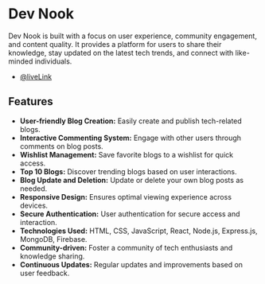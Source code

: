 # Dev Nook
Dev Nook is built with a focus on user experience, community engagement, and content quality. It provides a platform for users to share their knowledge, stay updated on the latest tech trends, and connect with like-minded individuals.


- [@liveLink](https://a11-devnook.web.app/)

## Features

- **User-friendly Blog Creation:** Easily create and publish tech-related blogs.
- **Interactive Commenting System:** Engage with other users through comments on blog posts.
- **Wishlist Management:** Save favorite blogs to a wishlist for quick access.
- **Top 10 Blogs:** Discover trending blogs based on user interactions.
- **Blog Update and Deletion:** Update or delete your own blog posts as needed.
- **Responsive Design:** Ensures optimal viewing experience across devices.
- **Secure Authentication:** User authentication for secure access and interaction.
- **Technologies Used:** HTML, CSS, JavaScript, React, Node.js, Express.js, MongoDB, Firebase.
- **Community-driven:** Foster a community of tech enthusiasts and knowledge sharing.
- **Continuous Updates:** Regular updates and improvements based on user feedback.

